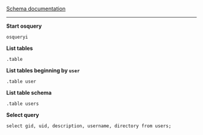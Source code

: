 [Schema documentation](https://osquery.io/schema/5.12.1)

---
**Start osquery**
```shell
osqueryi
```

**List tables**
```shell
.table
```

**List tables beginning by `user`**
```shell
.table user
```

**List table schema**
```shell
.table users
```

**Select query**
```shell
select gid, uid, description, username, directory from users; 
```


